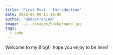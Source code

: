 ```yaml
---
title: 'First Post - Introduction'
date: 2020-05-09 11:10:00
author: 'abdoerrahiem'
image: ../../images/background.jpg
tags:
  - code
---
```


Welcome to my Blog! I hope you enjoy to be here!
